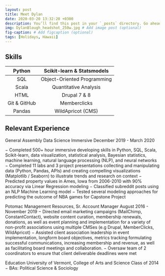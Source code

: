 ```yaml
---
layout: post
title: Meet Dylan
date: 2020-03-20 13:32:20 +0300
description: You’ll find this post in your `_posts` directory. Go ahead and edit it and re-build the site to see your changes. # Add post description (optional)
img: DylanBlough_headshot_250w.jpg # Add image post (optional)
fig-caption: # Add figcaption (optional)
tags: [Holidays, Hawaii]
---
```


## Skills
 
|    Python    |  Scikit-learn & Statsmodels |
|:------------:|:---------------------------:|
|      SQL     | Object-Oriented Programming |
|     Scala    |    Quantitative Analysis    |
|     HTML     |         Drupal 7 & 8        |
| Git & GitHub |         Memberclicks        |
|    Pandas    |      WildApricot (CMS)      |
 
 

## Relevant Experience
 
General Assembly Data Science Immersive 			December  2019 -  March 2020
 
−	Completed 500+ hour immersive developing skills in Python, SQL, Scala, Scikit-learn, data visualization, statistical analysis, Bayesian statistics, machine learning, natural language processing (NLP), and neural networks
−	Completed 11 labs and 3 project presentations collecting and manipulating data (Python, Pandas, APIs) and creating compelling visualizations (Matplotlib / Seaborn) to illustrate trends and research on context
−	Predicted property values in Ames, Iowa from 2006-2010 with 90% accuracy via Linear Regression modeling
−	Classified subreddit posts using an NLP Machine Learning model
−	Tested several modeling approaches for predicting the outcome of NBA games for Capstone Project

Potomac Management Resources, Sr. Account Manager                 August 2016 - November 2019
−	Directed email marketing campaigns (MailChimp, ConstantContact), website content curation, membership renewals, donations, as well as event planning and implementation for a variety of non-profit associations using multiple CMSes (e.g Drupal, MemberClicks, WildApricot)
−	Assisted client association leadership in event implementation, longform board objectives, metrics tracking formulating successful communications, increasing membership and revenue, as well as facilitating board meetings and collaboration. 
−	Oversaw team of 2 coordinators to ensure that client deliverable deadlines were met

 

Education
University of Vermont, College of Arts and Science                                                     Class of 2014
−	BAs: Political Science & Sociology
